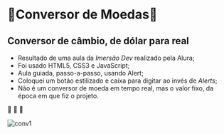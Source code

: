 # :money_with_wings:Conversor de Moedas:money_with_wings:

## Conversor de câmbio, de dólar para real

* Resultado de uma aula da _Imersão Dev_ realizado pela Alura;
* Foi usado HTML5, CSS3 e JavaScript;
* Aula guiada, passo-a-passo, usando Alert;
* Coloquei um botão estilizado e caixa para digitar ao invés de _Alerts_;
* Não é um conversor de moeda em tempo real, mas o valor fixo, da época em que fiz o projeto.

:rocket: :rocket: :rocket:

![conv1](https://user-images.githubusercontent.com/82122343/117574069-be19e480-b0b1-11eb-91cd-392d94d5bada.png)


